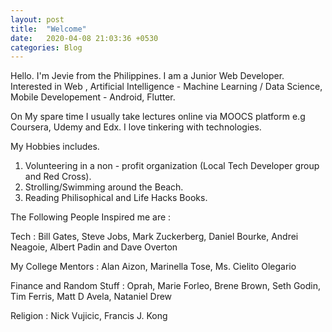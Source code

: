 ```yaml
---
layout: post
title:  "Welcome"
date:   2020-04-08 21:03:36 +0530
categories: Blog
---
```

Hello. I'm Jevie from the Philippines. I am a Junior Web Developer. Interested in Web , Artificial Intelligence - Machine Learning / Data Science, Mobile Developement - Android, Flutter.

On My spare time I usually take lectures online via MOOCS platform e.g Coursera, Udemy and Edx. I love tinkering with technologies.

My Hobbies includes.
1. Volunteering in a non - profit organization (Local Tech Developer group and Red Cross).
2. Strolling/Swimming around the Beach.
3. Reading Philisophical and Life Hacks Books.

The Following People Inspired me are :

Tech :
  Bill Gates, Steve Jobs, Mark Zuckerberg, Daniel Bourke, Andrei Neagoie, Albert Padin and Dave Overton
  
My College Mentors :
  Alan Aizon, Marinella Tose, Ms. Cielito Olegario 

Finance and Random Stuff :
  Oprah, Marie Forleo, Brene Brown, Seth Godin, Tim Ferris, Matt D Avela, Nataniel Drew
  
  Religion :
    Nick Vujicic, Francis J. Kong

